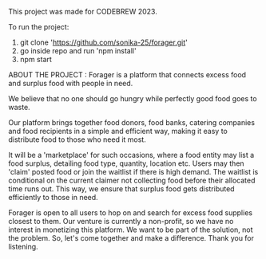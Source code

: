 This project was made for CODEBREW 2023. 

To run the project: 
1. git clone 'https://github.com/sonika-25/forager.git'
2. go inside repo and run 'npm install'
3. npm start

ABOUT THE PROJECT : 
Forager is a platform that connects excess food and surplus food with people in need. 

We believe that no one should go hungry while perfectly good food goes to waste. 

Our platform brings together food donors, food banks, catering companies and food recipients in a simple and efficient way, making it easy to distribute food to those who need it most.

It will be a 'marketplace' for such occasions, where a food entity may list a food surplus, detailing food type, quantity, location etc. Users may then 'claim' posted food or join the waitlist if there is high demand. The waitlist is conditional on the current claimer not collecting food before their allocated time runs out. This way, we ensure that surplus food gets distributed efficiently to those in need.

Forager is open to all users to hop on and search for excess food supplies closest to them. Our venture is currently a non-profit, so we have no interest in monetizing this platform. We want to be part of the solution, not the problem. So, let's come together and make a difference. Thank you for listening.
